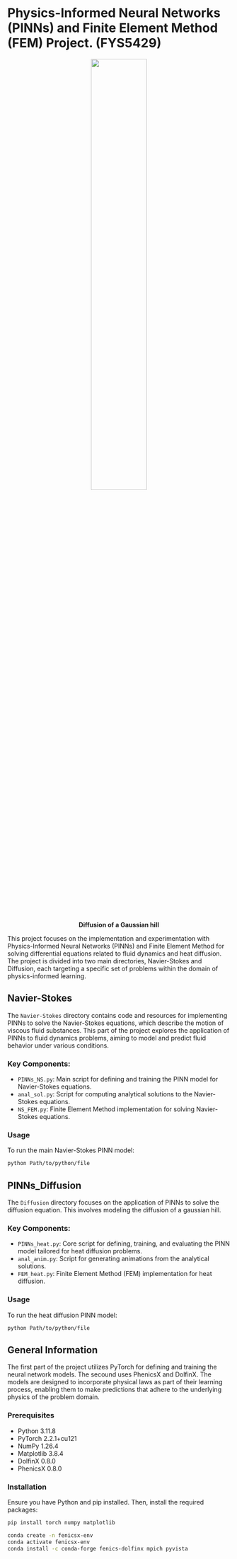 # Physics-Informed Neural Networks (PINNs) and Finite Element Method (FEM) Project. (FYS5429)

<p align="center">
  <img src="https://github.com/Odin107/FYS5429/raw/main/Project_1_and_2/figures/Diffusion/u_time_gauss.gif"  height="50%" width="50%">
  <br>
  <b>Diffusion of a Gaussian hill</b>
</p>

This project focuses on the implementation and experimentation with Physics-Informed Neural Networks (PINNs) and Finite Element Method for solving differential equations related to fluid dynamics and heat diffusion. The project is divided into two main directories, Navier-Stokes and Diffusion, each targeting a specific set of problems within the domain of physics-informed learning.


## Navier-Stokes

The `Navier-Stokes` directory contains code and resources for implementing PINNs to solve the Navier-Stokes equations, which describe the motion of viscous fluid substances. This part of the project explores the application of PINNs to fluid dynamics problems, aiming to model and predict fluid behavior under various conditions.


### Key Components:

- `PINNs_NS.py`: Main script for defining and training the PINN model for Navier-Stokes equations.
- `anal_sol.py`: Script for computing analytical solutions to the Navier-Stokes equations.
- `NS_FEM.py`: Finite Element Method implementation for solving Navier-Stokes equations.


### Usage

To run the main Navier-Stokes PINN model:

```bash
python Path/to/python/file
```

## PINNs_Diffusion

The `Diffusion` directory focuses on the application of PINNs to solve the diffusion equation. This involves modeling the diffusion of a gaussian hill.

### Key Components:

 - `PINNs_heat.py`: Core script for defining, training, and evaluating the PINN model tailored for heat diffusion problems.
 - `anal_anim.py`: Script for generating animations from the analytical solutions.
 - `FEM_heat.py`: Finite Element Method (FEM) implementation for heat diffusion.


### Usage

To run the heat diffusion PINN model:

```bash
python Path/to/python/file
```

## General Information

The first part of the project utilizes PyTorch for defining and training the neural network models. The secound uses PhenicsX and DolfinX. The models are designed to incorporate physical laws as part of their learning process, enabling them to make predictions that adhere to the underlying physics of the problem domain.

### Prerequisites

 - Python 3.11.8
 - PyTorch 2.2.1+cu121
 - NumPy 1.26.4
 - Matplotlib 3.8.4
 - DolfinX 0.8.0
 - PhenicsX 0.8.0
   
### Installation

Ensure you have Python and pip installed. Then, install the required packages:

```bash
pip install torch numpy matplotlib
```
```bash
conda create -n fenicsx-env
conda activate fenicsx-env
conda install -c conda-forge fenics-dolfinx mpich pyvista
```

